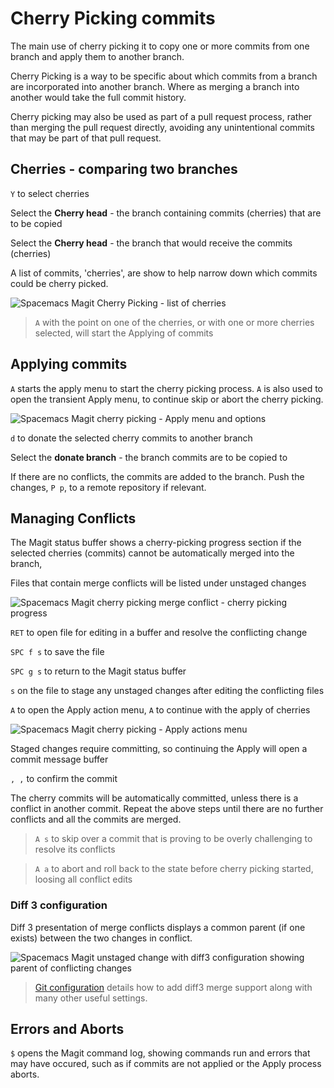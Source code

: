 # Cherry Picking commits

The main use of cherry picking it to copy one or more commits from one branch and apply them to another branch.

Cherry Picking is a way to be specific about which commits from a branch are incorporated into another branch.  Where as merging a branch into another would take the full commit history.

Cherry picking may also be used as part of a pull request process, rather than merging the pull request directly, avoiding any unintentional commits that may be part of that pull request.


## Cherries - comparing two branches

`Y` to select cherries

Select the **Cherry head** - the branch containing commits (cherries) that are to be copied

Select the **Cherry head** - the branch that would receive the commits (cherries)

A list of commits, 'cherries', are show to help narrow down which commits could be cherry picked.

![Spacemacs Magit Cherry Picking - list of cherries](https://raw.githubusercontent.com/practicalli/graphic-design/live/spacemacs/screenshots/spacemacs-magit-cherry-picking-cherries.png)

> `A` with the point on one of the cherries, or with one or more cherries selected, will start the Applying of commits


## Applying commits

`A` starts the apply menu to start the cherry picking process.  `A` is also used to open the transient Apply menu, to continue skip or abort the cherry picking.

![Spacemacs Magit cherry picking - Apply menu and options](https://raw.githubusercontent.com/practicalli/graphic-design/live/spacemacs/screenshots/spacemacs-magit-cherry-picking-apply-menu.png)

`d` to donate the selected cherry commits to another branch

Select the **donate branch** - the branch commits are to be copied to

If there are no conflicts, the commits are added to the branch.  Push the changes, `P p`, to a remote repository if relevant.


## Managing Conflicts

The Magit status buffer shows a cherry-picking progress section if the selected cherries (commits) cannot be automatically merged into the branch,

Files that contain merge conflicts will be listed under unstaged changes

![Spacemacs Magit cherry picking merge conflict - cherry picking progress](https://raw.githubusercontent.com/practicalli/graphic-design/live/spacemacs/screenshots/spacemacs-magit-cherry-picking-merge-conflict-show-progress-unmerged-files.png)

`RET` to open file for editing in a buffer and resolve the conflicting change

`SPC f s` to save the file

`SPC g s` to return to the Magit status buffer

`s` on the file to stage any unstaged changes after editing the conflicting files

`A` to open the Apply action menu, `A` to continue with the apply of cherries

![Spacemacs Magit cherry picking - Apply actions menu](https://raw.githubusercontent.com/practicalli/graphic-design/live/spacemacs/screenshots/spacemacs-magit-cherry-picking-actions-menu.png)

Staged changes require committing, so continuing the Apply will open a commit message buffer

`, ,` to confirm the commit

The cherry commits will be automatically committed, unless there is a conflict in another commit. Repeat the above steps until there are no further conflicts and all the commits are merged.

> `A s` to skip over a commit that is proving to be overly challenging to resolve its conflicts

> `A a` to abort and roll back to the state before cherry picking started, loosing all conflict edits


### Diff 3 configuration

Diff 3 presentation of merge conflicts displays a common parent (if one exists) between the two changes in conflict.

![Spacemacs Magit unstaged change with diff3 configuration showing parent of conflicting changes](https://raw.githubusercontent.com/practicalli/graphic-design/live/spacemacs/screenshots/spacemacs-magit-diff3-merge-parent-example.png)

> [Git configuration](/source-control/git-configuration.md) details how to add diff3 merge support along with many other useful settings.


## Errors and Aborts

`$` opens the Magit command log, showing commands run and errors that may have occured, such as if commits are not applied or the Apply process aborts.
